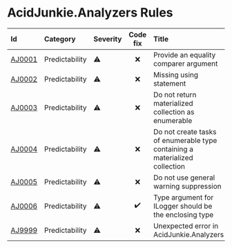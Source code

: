 # AcidJunkie.Analyzers Rules

| Id                                                                                             | Category       | Severity | Code fix | Title                                                                       |
|:-----------------------------------------------------------------------------------------------|:---------------|:---------|:--------:|:----------------------------------------------------------------------------|
| [AJ0001](https://github.com/AcidJunkie303/AcidJunkie.Analyzers/blob/main/docs/Rules/AJ0001.md) | Predictability | ⚠️       |    ❌     | Provide an equality comparer argument                                       | 
| [AJ0002](https://github.com/AcidJunkie303/AcidJunkie.Analyzers/blob/main/docs/Rules/AJ0002.md) | Predictability | ⚠️       |    ❌     | Missing using statement                                                     | 
| [AJ0003](https://github.com/AcidJunkie303/AcidJunkie.Analyzers/blob/main/docs/Rules/AJ0003.md) | Predictability | ⚠️       |    ❌     | Do not return materialized collection as enumerable                         | 
| [AJ0004](https://github.com/AcidJunkie303/AcidJunkie.Analyzers/blob/main/docs/Rules/AJ0004.md) | Predictability | ⚠️       |    ❌     | Do not create tasks of enumerable type containing a materialized collection | 
| [AJ0005](https://github.com/AcidJunkie303/AcidJunkie.Analyzers/blob/main/docs/Rules/AJ0005.md) | Predictability | ⚠️       |    ❌     | Do not use general warning suppression                                      | 
| [AJ0006](https://github.com/AcidJunkie303/AcidJunkie.Analyzers/blob/main/docs/Rules/AJ0005.md) | Predictability | ⚠️       |    ✔️    | Type argument for ILogger<TContext> should be the enclosing type            | 
| [AJ9999](https://github.com/AcidJunkie303/AcidJunkie.Analyzers/blob/main/docs/Rules/AJ9999.md) | Predictability | ⚠️       |    ❌     | Unexpected error in AcidJunkie.Analyzers                                    | 

